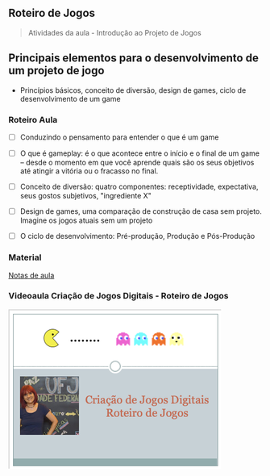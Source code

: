 ## Roteiro de Jogos

> Atividades da aula - Introdução ao Projeto de Jogos

## Principais elementos para o desenvolvimento de um projeto de jogo

- Princípios básicos, conceito de diversão, design de games, ciclo de desenvolvimento de um game

### Roteiro Aula
- [ ] Conduzindo o pensamento para entender o que é um game
- [ ] O que é gameplay: é o que acontece entre o início e o final de um game – desde o momento em que você aprende quais são os seus objetivos até atingir a vitória ou o fracasso no final.
- [ ] Conceito de diversão: quatro componentes: receptividade, expectativa, seus gostos subjetivos, "ingrediente X"
- [ ] Design de games, uma comparação de construção de casa sem projeto. Imagine os jogos atuais sem um projeto
- [ ] O ciclo de desenvolvimento: Pré-produção, Produção e Pós-Produção


### Material
[Notas de aula](/documentos/roteiro_de_jogos.pdf)

### Videoaula Criação de Jogos Digitais -  Roteiro de Jogos
[![Roteiro de Jogos](capa_2.png)](https://youtu.be/cUdBWEnjh-Y)
